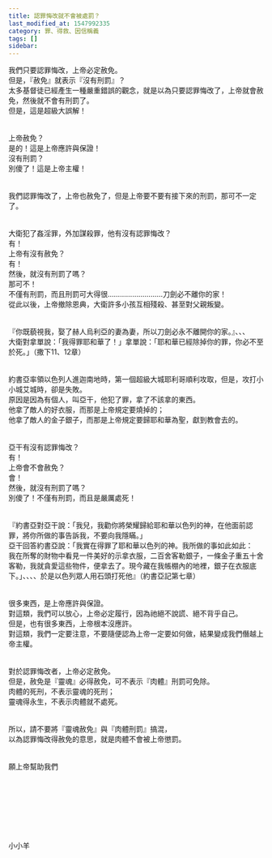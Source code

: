 ```yaml
---
title: 認罪悔改就不會被處罰？
last_modified_at: 1547992335
category: 罪、得救、因信稱義
tags: []
sidebar: 
---
```


<p>我們只要認罪悔改，上帝必定赦免。<br/>但是，『赦免』就表示『沒有刑罰』？<br/><!--more-->太多基督徒已經產生一種嚴重錯誤的觀念，就是以為只要認罪悔改了，上帝就會赦免，然後就不會有刑罰了。<br/>但是，這是超級大誤解！<br/><br/><br/>上帝赦免？<br/>是的！這是上帝應許與保證！<br/>沒有刑罰？<br/>別傻了！這是上帝主權！<br/><br/><br/>我們認罪悔改了，上帝也赦免了，但是上帝要不要有接下來的刑罰，那可不一定了。<br/><br/><br/>大衛犯了姦淫罪，外加謀殺罪，他有沒有認罪悔改？<br/>有！<br/>上帝有沒有赦免？<br/>有！<br/>然後，就沒有刑罰了嗎？<br/>那可不！<br/>不僅有刑罰，而且刑罰可大得很………………………刀劍必不離你的家！<br/>從此以後，上帝撤除恩典，大衛許多小孩互相殘殺、甚至對父親叛變。<br/><br/><br/>『你既藐視我，娶了赫人烏利亞的妻為妻，所以刀劍必永不離開你的家。』、、、<br/>大衛對拿單說：「我得罪耶和華了！」拿單說：「耶和華已經除掉你的罪，你必不至於死。」（撒下11、12章）<br/><br/><br/>約書亞率領以色列人進迦南地時，第一個超級大城耶利哥順利攻取，但是，攻打小小城艾城時，卻是失敗。<br/>原因是因為有個人，叫亞干，他犯了罪，拿了不該拿的東西。<br/>他拿了敵人的好衣服，而那是上帝規定要燒掉的；<br/>他拿了敵人的金子銀子，而那是上帝規定要歸耶和華為聖，獻到教會去的。<br/><br/><br/>亞干有沒有認罪悔改？<br/>有！<br/>上帝會不會赦免？<br/>會！<br/>然後，就沒有刑罰了嗎？<br/>別傻了！不僅有刑罰，而且是嚴厲處死！<br/><br/><br/>『約書亞對亞干說：「我兒，我勸你將榮耀歸給耶和華以色列的神，在他面前認罪，將你所做的事告訴我，不要向我隱瞞。」<br/>亞干回答約書亞說：「我實在得罪了耶和華以色列的神。我所做的事如此如此：<br/>我在所奪的財物中看見一件美好的示拿衣服，二百舍客勒銀子，一條金子重五十舍客勒，我就貪愛這些物件，便拿去了。現今藏在我帳棚內的地裡，銀子在衣服底下。」、、、、於是以色列眾人用石頭打死他』（約書亞記第七章）<br/><br/><br/>很多東西，是上帝應許與保證。<br/>對這類，我們可以放心，上帝必定履行，因為祂絕不說謊、絕不背乎自己。<br/>但是，也有很多東西，上帝根本沒應許。<br/>對這類，我們一定要注意，不要隨便認為上帝一定要如何做，結果變成我們僭越上帝主權。<br/><br/><br/>對於認罪悔改者，上帝必定赦免。<br/>但是，赦免是『靈魂』必得赦免，可不表示『肉體』刑罰可免除。<br/>肉體的死刑，不表示靈魂的死刑；<br/>靈魂得永生，不表示肉體就不處死。<br/><br/><br/>所以，請不要將『靈魂赦免』與『肉體刑罰』搞混，<br/>以為認罪悔改得赦免的意思，就是肉體不會被上帝懲罰。<br/><br/><br/>願上帝幫助我們<br/><br/><br/><br/><br/><br/><br/><br/><br/>小小羊</p>